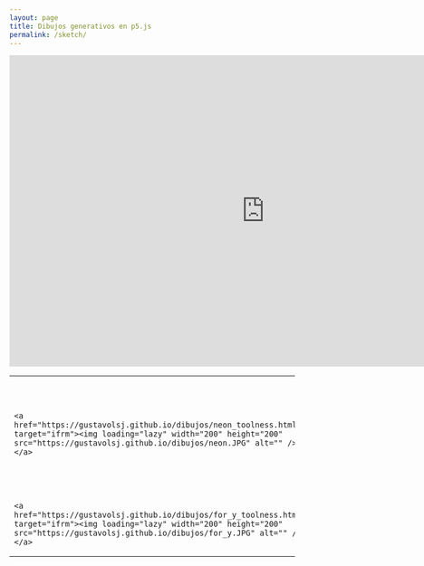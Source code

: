 ```yaml
---
layout: page
title: Dibujos generativos en p5.js
permalink: /sketch/
---
```


  <div>
    <iframe src="https://gustavolsj.github.io/dibujos/colores_toolness.html" name="ifrm" width="900" height="550" frameborder="0"> </iframe>

<table>
<tr>
<td>
    
    <a href="https://gustavolsj.github.io/dibujos/neon_toolness.html" target="ifrm"><img loading="lazy" width="200" height="200" src="https://gustavolsj.github.io/dibujos/neon.JPG" alt="" /></a>
</td>

<td>
   
    <a href="https://gustavolsj.github.io/dibujos/cieloHue_toolness.html" target="ifrm"><img loading="lazy" width="200" height="200" src="https://gustavolsj.github.io/dibujos/cieloHue.jpg" alt="" /></a>
</td>

<td>
    <a href="https://gustavolsj.github.io/dibujos/colores_toolness.html" target="ifrm"><img loading="lazy" width="200" height="200" src="https://gustavolsj.github.io/dibujos/colores.jpg" alt="" /></a>
</td>

<td>
    
    <a href="https://gustavolsj.github.io/dibujos/rotacion_toolness.html" target="ifrm"><img loading="lazy" width="200" height="200" src="https://gustavolsj.github.io/dibujos/rotacion.jpg" alt="" /></a>
</td>

<tr>
<td>
    
    <a href="https://gustavolsj.github.io/dibujos/for_y_toolness.html" target="ifrm"><img loading="lazy" width="200" height="200" src="https://gustavolsj.github.io/dibujos/for_y.JPG" alt="" /></a>
</td>
</tr>
</table>
  </div>

